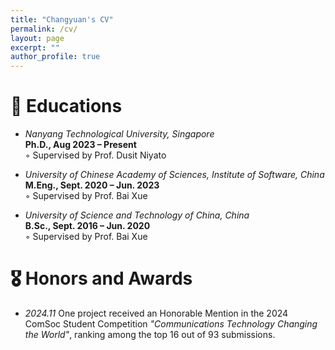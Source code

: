 ```yaml
---
title: "Changyuan's CV"
permalink: /cv/
layout: page
excerpt: ""
author_profile: true
---
```


<div id="travel-map" style="height: 0; width: 100%; margin: 20px 0; position: relative; z-index: 1; display: none;"></div>




# 📖 Educations
- *Nanyang Technological University, Singapore*  
**Ph.D., Aug 2023 – Present**  
◦ Supervised by Prof. Dusit Niyato

- *University of Chinese Academy of Sciences, Institute of Software, China* <br/>
**M.Eng., Sept. 2020 – Jun. 2023**  
◦ Supervised by Prof. Bai Xue

- *University of Science and Technology of China, China* <br/>
**B.Sc., Sept. 2016 – Jun. 2020**  
◦ Supervised by Prof. Bai Xue

  

# 🎖 Honors and Awards
- *2024.11* One project received an Honorable Mention in the 2024 ComSoc Student Competition *"Communications Technology Changing the World"*, ranking among the top 16 out of 93 submissions.


